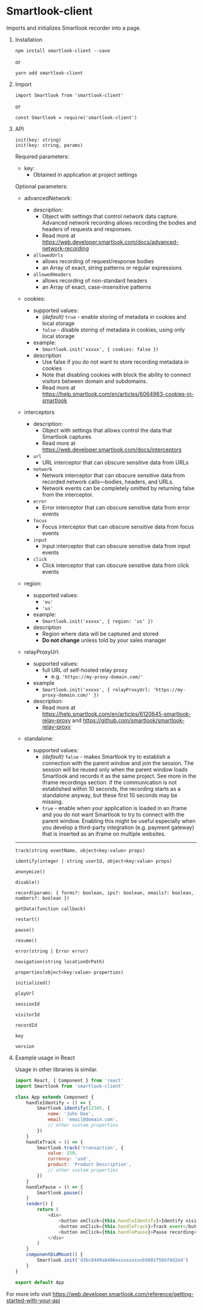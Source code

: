 # Smartlook-client

Imports and initializes Smartlook recorder into a page.

1.  Installation
    ```
    npm install smartlook-client --save
    ```
    or
    ```
    yarn add smartlook-client
    ```
2.  Import
    ```
    import Smartlook from 'smartlook-client'
    ```
    or
    ```
    const Smartlook = require('smartlook-client')
    ```
3.  API

    ```
    init(key: string)
    init(key: string, params)
    ```
	Required parameters:
	* key:
		* Obtained in application at project settings

	Optional parameters:
    * advancedNetwork:
        * description:
            * Object with settings that control network data capture. Advanced network recording allows recording the bodies and headers of requests and responses.
            * Read more at https://web.developer.smartlook.com/docs/advanced-network-recording
        * `allowedUrls`
            * allows recording of request/response bodies
            * an Array of exact, string patterns or regular expressions
        * `allowedHeaders`
            * allows recording of non-standard headers
            * an Array of exact, case-insensitive patterns
    * cookies:
		* supported values:
			* _(default)_ `true` - enable storing of metadata in cookies and local storage
			* `false` - disable storing of metadata in cookies, using only local storage
		* example:
			* `Smartlook.init('xxxxx', { cookies: false })`
		* description
			* Use false if you do not want to store recording metadata in cookies
			* Note that disabling cookies with block the ability to connect visitors between domain and subdomains.
			* Read more at https://help.smartlook.com/en/articles/6064963-cookies-in-smartlook
    * interceptors
        * description:
            * Object with settings that allows control the data that Smartlook captures.
            * Read more at https://web.developer.smartlook.com/docs/interceptors
        * `url`
            * URL interceptor that can obscure sensitive data from URLs
        * `network`
            * Network interceptor that can obscure sensitive data from recorded network calls—bodies, headers, and URLs.
            * Network events can be completely omitted by returning false from the interceptor.
        * `error`
            * 	Error interceptor that can obscure sensitive data from error events
        * `focus`
            * 	Focus interceptor that can obscure sensitive data from focus events
        * `input`
            * 	Input interceptor that can obscure sensitive data from input events
        * `click`
            * 	Click interceptor that can obscure sensitive data from click events
            
	* region:
		* supported values:
			* `'eu'`
			* `'us'`
		* example:
			* `Smartlook.init('xxxxx', { region: 'us' })`
		* description
			* Region where data will be captured and stored
			* **Do not change** unless told by your sales manager
	* relayProxyUrl:
		* supported values:
			* full URL of self-hosted relay proxy
				* e.g. `'https://my-proxy-domain.com/'`
		* example
			* `Smartlook.init('xxxxx', { relayProxyUrl: 'https://my-proxy-domain.com/' })`
		* description:
			* Read more at https://help.smartlook.com/en/articles/6120645-smartlook-relay-proxy and https://github.com/smartlook/smartlook-relay-proxy
	* standalone:
		* supported values:
            * _(default)_ `false` - makes Smartlook try to establish a connection with the parent window and join the session. The session will be reused only when the parent window loads Smartlook and records it as the same project. See more in the iframe recordings section. if the communication is not established within 10 seconds, the recording starts as a standalone anyway, but these first 10 seconds may be missing.
            * `true` - enable when your application is loaded in an iframe and you do not want Smartlook to try to connect with the parent window. Enabling this might be useful especially when you develop a third-party integration (e.g. payment gateway) that is inserted as an iframe on multiple websites.

	---

    ```
    track(string eventName, object<key:value> props)
    ```

    ```
    identify(integer | string userId, object<key:value> props)
    ```

    ```
    anonymize()
    ```

    ```
    disable()
    ```

    ```
    record(params: { forms?: boolean, ips?: boolean, emails?: boolean, numbers?: boolean })
    ```

    ```
    getData(function callback)
    ```

    ```
    restart()
    ```

    ```
    pause()
    ```

    ```
    resume()
    ```

    ```
    error(string | Error error)
    ```

    ```
    navigation(string locationOrPath)
    ```

    ```
    properties(object<key:value> properties)
    ```

    ```
    initialized()
    ```

    ```
    playUrl
    ```

    ```
    sessionId
    ```

    ```
    visitorId
    ```

    ```
    recordId
    ```

    ```
    key
    ```

    ```
    version
    ```

4.  Example usage in React

    Usage in other libraries is similar.

    ```js
    import React, { Component } from 'react'
    import Smartlook from 'smartlook-client'

    class App extends Component {
    	handleIdentify = () => {
    		Smartlook.identify(12345, {
    			name: 'John Doe',
    			email: 'email@domain.com',
    			// other custom properties
    		})
    	}
    	handleTrack = () => {
    		Smartlook.track('transaction', {
    			value: 150,
    			currency: 'usd',
    			product: 'Product Description',
    			// other custom properties
    		})
    	}
    	handlePause = () => {
    		Smartlook.pause()
    	}
    	render() {
    		return (
    			<div>
    				<button onClick={this.handleIdentify}>Identify visitor</button>
    				<button onClick={this.handleTrack}>Track event</button>
    				<button onClick={this.handlePause}>Pause recording</button>
    			</div>
    		)
    	}
    	componentDidMount() {
    		Smartlook.init('43bc84d9a8406exxxxxxxxxb5601f5bbf8d2ed')
    	}
    }

    export default App
    ```

For more info visit https://web.developer.smartlook.com/reference/getting-started-with-your-api
